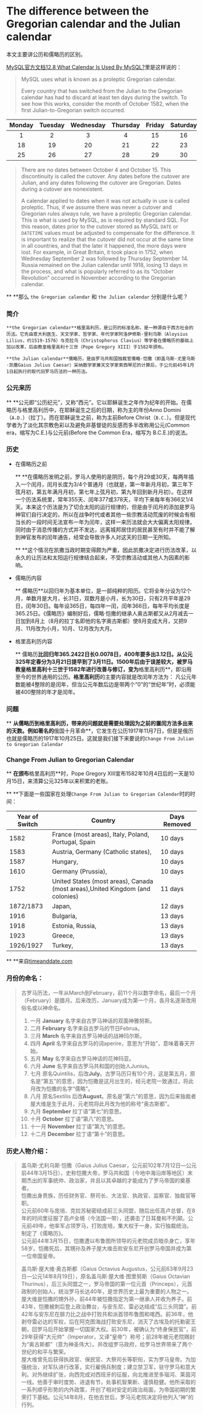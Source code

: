 # The difference between the Gregorian calendar and the Julian calendar

本文主要讲公历和儒略历的区别。

[MySQL官方文档12.8 What Calendar Is Used By MySQL?](https://dev.mysql.com/doc/refman/5.7/en/mysql-calendar.html)里是这样说的：

> MySQL uses what is known as a proleptic Gregorian calendar.
>
> Every country that has switched from the Julian to the Gregorian calendar has had to discard at least ten days during the switch. To see how this works, consider the month of October 1582, when the first Julian-to-Gregorian switch occurred.

| Monday | Tuesday | Wednesday | Thursday | Friday | Saturday | Sunday |
| :---: | :---: | :---: | :---: | :---: | :---: | :---: |
| 1 | 2 | 3 | 4 | 15 | 16 | 17 |
| 18 | 19 | 20 | 21 | 22 | 23 | 24 |
| 25 | 26 | 27 | 28 | 29 | 30 | 31 |

> There are no dates between October 4 and October 15. This discontinuity is called the cutover. Any dates before the cutover are Julian, and any dates following the cutover are Gregorian. Dates during a cutover are nonexistent.
>
> A calendar applied to dates when it was not actually in use is called proleptic. Thus, if we assume there was never a cutover and Gregorian rules always rule, we have a proleptic Gregorian calendar. This is what is used by MySQL, as is required by standard SQL. For this reason, dates prior to the cutover stored as MySQL `DATE` or `DATETIME` values must be adjusted to compensate for the difference. It is important to realize that the cutover did not occur at the same time in all countries, and that the later it happened, the more days were lost. For example, in Great Britain, it took place in 1752, when Wednesday September 2 was followed by Thursday September 14. Russia remained on the Julian calendar until 1918, losing 13 days in the process, and what is popularly referred to as its “October Revolution” occurred in November according to the Gregorian calendar.

**   **那么 `the Gregorian calendar` 和 `the Julian calendar` 分别是什么呢？

### 简介

    **the Gregorian calendar**格里高利历，是公历的标准名称，是一种源自于西方社会的历法。它先由意大利医生、天文学家、哲学家、年代学家阿洛伊修斯·里利乌斯（Aloysius Lilius，约1519-1576）与克拉乌（Christophorus Clavius）等学者在儒略历的基础上加以改革，后由教皇格里高利十三世（Pope Gregory XIII）于1582年颁布。

    **the Julian calendar**儒略历，是由罗马共和国独裁官儒略·恺撒（即盖乌斯·尤里乌斯·凯撒Gaius Julius Caesar）采纳数学家兼天文学家索西琴尼的计算后，于公元前45年1月1日起执行的取代旧罗马历法的一种历法。

### 公元来历

**   **公元即“公历纪元”，又称“西元”。它以耶稣诞生之年作为纪年的开始。在儒略历与格里高利历中，在耶稣诞生之后的日期，称为主的年份Anno Domini（`A.D.`）（拉丁）。而在耶稣诞生之前，称为主前Before Christ（`B.C.`）。但是现代学者为了淡化其宗教色彩以及避免非基督徒的反感而多半改称用公元\(Common era，缩写为C.E.\)与公元前\(Before the Common Era，缩写为 B.C.E.\)的说法。

### 历史

* 在儒略历之前

  **   **在儒略历发明之前，罗马人使用的是阴历，每个月29或30天，每两年插入一个闰月，闰月长度为3/4个普通月（也就是，第一年新月月初，第三年下弦月初，第五年满月月初，第七年上弦月初，第九年回到新月月初）。在这样一个历法系统里，常年355天、闰年377或378天，平均下来每年有366又1/4天。本来这个历法是为了切合太阳的运行规律的，但是由于闰月的添加是罗马神官们自行决定的，所以在战争时代或者其他一些宗教活动荒废的时候会有相当长的一段时间无法宣布一年为闰年，这样一来历法就会大大偏离太阳规律。同时由于消息传播的方式并不发达，远离城邦居住的居民甚至有时并不能了解到神官发布的闰年通告，经常会导致许多人对这天的日期一无所知。

  **   **这个情况在凯撒当政时期变得颇为严重，因此凯撒决定进行历法改革，以永久的让历法和太阳运行规律结合起来，不受宗教活动或其他人为因素的影响。

* 儒略历内容

  **   儒略历**以回归年为基本单位，是一部纯粹的阳历。它将全年分设为12个月，单数月是大月，长31日，双数月是小月，长为30日，只有2月平年是29日，闰年30日。每年设365日，每四年一闰，闰年366日，每年平均长度是365.25日。《儒略历》编制好后，儒略·恺撒的继承人奥古斯都又从2月减去一日加到8月上（8月的拉丁名即他的名字奥古斯都）使8月变成大月，又把9月、11月改为小月，10月、12月改为大月。

* 格里高利历内容

  **   儒略历**比回归年365.2422日长0.0078日，400年要多出3.12日。从公元325年定春分为3月21日提早到了3月11日。1500年后由于误差较大，被罗马教皇格里高利十三世于1582年进行改善与修订，变为**格里高利历**，即沿用至今的世界通用的公历。**格里高利历**的主要内容就是改闰年方法为： 凡公元年数能被4整除的是闰年，但当公元年数后边是带两个“0”的“世纪年”时，必须能被400整除的年才是闰年。

### 问题

**   **从儒略历到格里高利历，带来的问题就是需要处理因为之前的置闰方法多出来的天数。例如著名的**俄国十月革命**，它发生在公历1917年11月7日，但是是俄历也就是儒略历的1917年10月25日。这就是我们接下来要说的`Change From Julian to Gregorian Calendar`

### Change From Julian to Gregorian Calendar

**   **在颁布**格里高利历**时，Pope Gregory XIII宣布1582年10月4日后的一天是10月15日，来清算公元325年以来积累的老账。

**   **下面是一些国家在处理`Change From Julian to Gregorian Calendar`时的时间：

| Year of Switch | Country | Days Removed |
| --- | --- | --- |
| 1582 | France \(most areas\), Italy, Poland, Portugal, Spain | 10 days |
| 1583 | Austria, Germany \(Catholic states\), | 10 days |
| 1587 | Hungary, | 10 days |
| 1610 | Germany \(Prussia\), | 10 days |
| 1752 | United States \(most areas\), Canada \(most areas\),United Kingdom \(and colonies\) | 11 days |
| 1872/1873 | Japan, | 12 days |
| 1916 | Bulgaria, | 13 days |
| 1918 | Estonia, Russia, | 13 days |
| 1923 | Greece, | 13 days |
| 1926/1927 | Turkey, | 13 days |

**   **来自[timeanddate.com](https://www.timeanddate.com/calendar/julian-gregorian-switch.html)

### 月份的命名：

> 古罗马历法，一年从March到February，前11个月以数字命名，最后一个月（February）是腊月。后来改历，January成为第一个月，各月名逐渐改用俗名或以神命名。  
> 1. 一月 **January** 名字来自古罗马神话的双面神雅努斯。  
> 2. 二月 **February** 名字来自古罗马的节日Februa。  
> 3. 三月 **March** 名字来自古罗马神话的战神玛尔斯。  
> 4. 四月 **April** 名字来自古罗马的词aperire，意思为“开始”，意味着春天开始。  
> 5. 五月 **May** 名字来自古罗马神话的花神玛亚。  
> 6. 六月 **June** 名字来自古罗马共和国的创始人Junius。  
> 7. 七月 原名Quintilis，后改**July**。古罗马历只有10个月，这是第五月，原名是“第五”的意思，因为恺撒是这月出生的，经元老院一致通过，将此月改为恺撒的名字“儒略”。  
> 8. 八月 原名Sextilis 后改**August**。原名是“第六”的意思，因为后来独裁者屋大维是生于此月，元老院将此月改为他的称号“奥古斯都”。  
> 9. 九月 **September** 拉丁语“第七”的意思。  
> 10. 十月 **October** 拉丁语“第八”的意思。  
> 11. 十一月 **November** 拉丁语“第九”的意思。  
> 12. 十二月 **December** 拉丁语“第十”的意思。

### 历史人物介绍：

> 盖乌斯·尤利乌斯·恺撒（Gaius Julius Caesar，公元前102年7月12日—公元前44年3月15日），史称恺撒大帝，罗马共和国（今地中海沿岸等地区）末期杰出的军事统帅、政治家，并且以其卓越的才能成为了罗马帝国的奠基者。  
> 恺撒出身贵族，历任财务官、祭司长、大法官、执政官、监察官、独裁官等职。  
> 公元前60年与庞培、克拉苏秘密结成前三头同盟，随后出任高卢总督，在8年的时间里征服了高卢全境（今法国一带），还袭击了日耳曼和不列颠。公元前49年，他率军占领罗马，打败庞培，集大权于一身，实行独裁统治。制定了《儒略历》。  
> 公元前44年3月15日，恺撒遭以布鲁图所领导的元老院成员暗杀身亡，享年58岁。恺撒死后，其甥孙及养子屋大维击败安东尼开创罗马帝国并成为第一位帝国皇帝。
>
> 盖乌斯·屋大维·奥古斯都（Gaius Octavius Augustus，公元前63年9月23日—公元14年8月19日），原名盖乌斯·屋大维·图里努斯（Gaius Octavian Thurinus），后三头同盟之一，罗马帝国的第一位元首（Princeps），元首政制的创始人，统治罗马长达40年，是世界历史上最为重要的人物之一。  
> 屋大维是恺撒的甥外孙，前44年被恺撒指定为第一继承人并收为养子。前43年，恺撒被刺后登上政治舞台，与安东尼、雷必达结成“后三头同盟”。前42年与安东尼在腓力比之战中打败共和派首领布鲁图和喀西。前36年，他剥夺雷必达的军权，后在阿克图海战打败安东尼，消灭了古埃及的托勒密王朝，回罗马后开始掌握一切国家大权。前30年，被确认为“终身保民官”，前29年获得“大元帅”（Imperator，又译“皇帝”）称号；前28年被元老院赐封为“奥古斯都”（意为神圣伟大）。并改组罗马政府，给罗马世界带来了两个世纪的和平与繁荣。  
> 屋大维曾先后获得执政官、保民官、大祭司长等职衔，实为罗马皇帝。为加强统治，对军队进行改革，实行雇佣兵制度；建立禁卫军，驻守罗马和意大利。对外继续扩张，向西完成对西班牙的征服，向北推进至多瑙河、莱茵河一线。他善于审时度势、进退有节，处事机智果断、谨慎稳健。他所采取的一系列顺乎形势的内外政策，开创了相对安定的政治局面，为帝国初期的繁荣打下基础。公元14年8月，在他去世后，罗马元老院决定将他列入“神”的行列。



